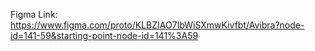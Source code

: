 Figma Link: https://www.figma.com/proto/KLBZIAO7IbWiSXmwKivfbt/Avibra?node-id=141-59&starting-point-node-id=141%3A59
